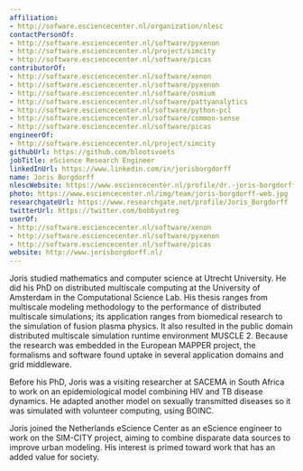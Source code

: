 ```yaml
---
affiliation:
- http://sofware.esciencecenter.nl/organization/nlesc
contactPersonOf:
- http://software.esciencecenter.nl/software/pyxenon
- http://software.esciencecenter.nl/project/simcity
- http://software.esciencecenter.nl/software/picas
contributorOf:
- http://software.esciencecenter.nl/software/xenon
- http://software.esciencecenter.nl/software/pyxenon
- http://software.esciencecenter.nl/software/osmium
- http://software.esciencecenter.nl/software/pattyanalytics
- http://software.esciencecenter.nl/software/python-pcl
- http://software.esciencecenter.nl/software/common-sense
- http://software.esciencecenter.nl/software/picas
engineerOf:
- http://software.esciencecenter.nl/project/simcity
githubUrl: https://github.com/blootsvoets
jobTitle: eScience Research Engineer
linkedInUrl: https://www.linkedin.com/in/jorisborgdorff
name: Joris Borgdorff
nlescWebsite: https://www.esciencecenter.nl/profile/dr.-joris-borgdorff
photo: https://www.esciencecenter.nl/img/team/joris-borgdorff-web.jpg
researchgateUrl: https://www.researchgate.net/profile/Joris_Borgdorff
twitterUrl: https://twitter.com/bobbyutreg
userOf:
- http://software.esciencecenter.nl/software/xenon
- http://software.esciencecenter.nl/software/pyxenon
- http://software.esciencecenter.nl/software/picas
website: http://www.jorisborgdorff.nl/
---
```

Joris studied mathematics and computer science at Utrecht University. He did his PhD on distributed multiscale computing at the University of Amsterdam in the Computational Science Lab. His thesis ranges from multiscale modeling methodology to the performance of distributed multiscale simulations; its application ranges from biomedical research to the simulation of fusion plasma physics. It also resulted in the public domain distributed multiscale simulation runtime environment MUSCLE 2. Because the research was embedded in the European MAPPER project, the formalisms and software found uptake in several application domains and grid middleware.

Before his PhD, Joris was a visiting researcher at SACEMA in South Africa to work on an epidemiological model combining HIV and TB disease dynamics. He adapted another model on sexually transmitted diseases so it was simulated with volunteer computing, using BOINC.

Joris joined the Netherlands eScience Center as an eScience engineer to work on the SIM-CITY project, aiming to combine disparate data sources to improve urban modeling. His interest is primed toward work that has an added value for society.
